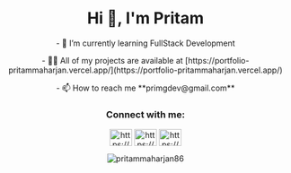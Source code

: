 <h1 align="center">Hi 👋, I'm Pritam</h1>
<p align="center">
- 🌱 I’m currently learning FullStack Development</p>

<p align="center">- 👨‍💻 All of my projects are available at [https://portfolio-pritammaharjan.vercel.app/](https://portfolio-pritammaharjan.vercel.app/)</p>

<p align="center">- 📫 How to reach me **primgdev@gmail.com**</p>
 

<h3 align="center">Connect with me:</h3>
<p align="center">
<a align="center" href="https://codepen.io/https://codepen.io/pritammaharjan86" target="blank"><img align="center" src="https://raw.githubusercontent.com/rahuldkjain/github-profile-readme-generator/master/src/images/icons/Social/codepen.svg" alt="https://codepen.io/pritammaharjan86" height="30" width="40" /></a>
<a href="https://linkedin.com/in/https://www.linkedin.com/in/pritammaharjan/" target="blank"><img align="center" src="https://raw.githubusercontent.com/rahuldkjain/github-profile-readme-generator/master/src/images/icons/Social/linked-in-alt.svg" alt="https://www.linkedin.com/in/pritammaharjan/" height="30" width="40" /></a>
<a href="https://stackoverflow.com/users/https://stackoverflow.com/users/22500338/pritammaharjan86" target="blank"><img align="center" src="https://raw.githubusercontent.com/rahuldkjain/github-profile-readme-generator/master/src/images/icons/Social/stack-overflow.svg" alt="https://stackoverflow.com/users/22500338/pritammaharjan86" height="30" width="40" /></a>
</p>


<p align="center"><img align="center" src="https://github-readme-streak-stats.herokuapp.com/?user=pritammaharjan86&" alt="pritammaharjan86" /></p>
